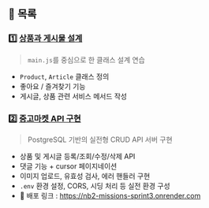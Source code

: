 ## 📁 목록

### 1️⃣ [상품과 게시물 설계](./01-product-article/README.md)
> `main.js`를 중심으로 한 클래스 설계 연습  
- `Product`, `Article` 클래스 정의  
- 좋아요 / 즐겨찾기 기능  
- 게시글, 상품 관련 서비스 메서드 작성

### 2️⃣ [중고마켓 API 구현](./02-secondHandMarket/README.md)
> PostgreSQL 기반의 실전형 CRUD API 서버 구현 
- 상품 및 게시글 등록/조회/수정/삭제 API  
- 댓글 기능 + cursor 페이지네이션  
- 이미지 업로드, 유효성 검사, 에러 핸들러 구현  
- `.env` 환경 설정, CORS, 시딩 처리 등 실전 환경 구성
- 🔗 배포 링크 : https://nb2-missions-sprint3.onrender.com


